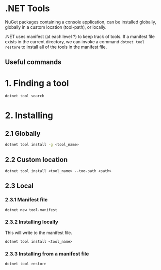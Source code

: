# .NET Tools
NuGet packages containing a console application, can be installed globally, globally in a custom location (tool-path), or locally. 

.NET uses manifest (at each level ?) to keep track of tools. If a manifest file exists in the current directory, we can invoke a command `dotnet tool restore` to install all of the tools in the manifest file. 

## Useful commands

# 1. Finding a tool
``` bash
dotnet tool search
```

# 2. Installing
## 2.1 Globally
``` bash
dotnet tool install -g <tool_name>
```

## 2.2 Custom location
```
dotnet tool install <tool_name> --too-path <path>
```

## 2.3 Local

### 2.3.1 Manifest file
```
dotnet new tool-manifest
```

### 2.3.2 Installing locally

This will write to the manifest file.

```
dotnet tool install <tool_name>
```

### 2.3.3 Installing from a manifest file

```
dotnet tool restore
```
